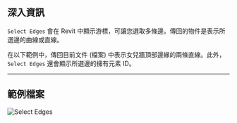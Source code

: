 ## 深入資訊

`Select Edges` 會在 Revit 中顯示游標，可讓您選取多條邊。傳回的物件是表示所選邊的曲線或直線。

在以下範例中，傳回目前文件 (檔案) 中表示女兒牆頂部邊緣的兩條直線。此外，`Select Edges` 還會顯示所選邊的擁有元素 ID。

___
## 範例檔案

![Select Edges](./Dynamo.Nodes.SelectEdges_img.jpg)
